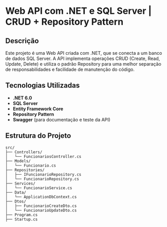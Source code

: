 # Web API com .NET e SQL Server | CRUD + Repository Pattern

## Descrição

Este projeto é uma Web API criada com .NET, que se conecta a um banco de dados SQL Server. A API implementa operações CRUD (Create, Read, Update, Delete) e utiliza o padrão Repository para uma melhor separação de responsabilidades e facilidade de manutenção do código.

## Tecnologias Utilizadas

- **.NET 6.0**
- **SQL Server**
- **Entity Framework Core**
- **Repository Pattern**
- **Swagger** (para documentação e teste da API)

## Estrutura do Projeto

```plaintext
src/
├── Controllers/
│   └── FuncionariosController.cs
├── Models/
│   └── Funcionario.cs
├── Repositories/
│   ├── IFuncionarioRepository.cs
│   └── FuncionarioRepository.cs
├── Services/
│   └── FuncionarioService.cs
├── Data/
│   └── ApplicationDbContext.cs
├── Dtos/
│   ├── FuncionarioCreateDto.cs
│   └── FuncionarioUpdateDto.cs
├── Program.cs
├── Startup.cs
